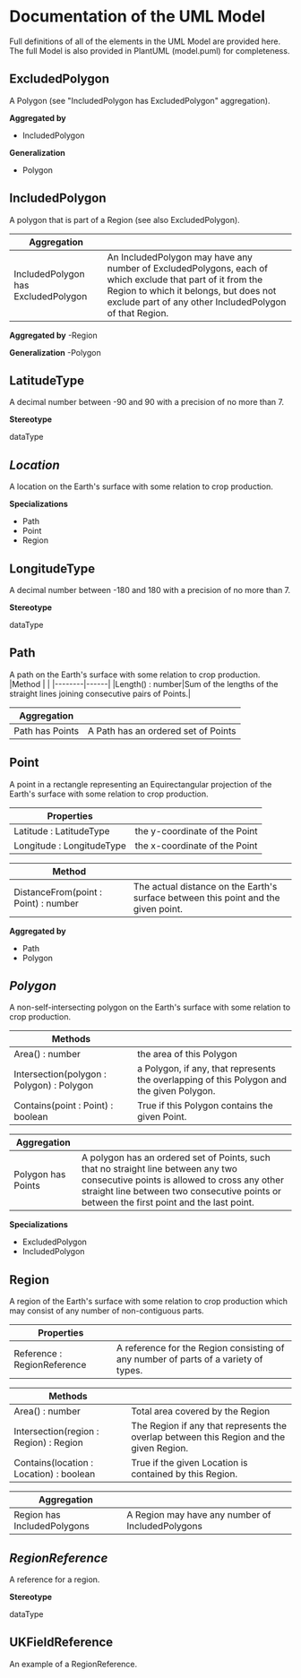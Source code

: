 # Documentation of the UML Model

Full definitions of all of the elements in the UML Model are provided here.
The full Model is also provided in PlantUML (model.puml) for completeness.

## ExcludedPolygon
A Polygon (see "IncludedPolygon has ExcludedPolygon" aggregation).

**Aggregated by**

- IncludedPolygon

**Generalization**
- Polygon

## IncludedPolygon
A polygon that is part of a Region (see also ExcludedPolygon).

|Aggregation| |
|--------------|-------------|
|IncludedPolygon has ExcludedPolygon|An IncludedPolygon may have any number of ExcludedPolygons, each of which exclude that part of it from the Region to which it belongs, but does not exclude part of any other IncludedPolygon of that Region.|

**Aggregated by**
-Region

**Generalization**
-Polygon

## LatitudeType 
A decimal number between -90 and 90 with a precision of no more than 7.

**Stereotype**

dataType

## *Location*
A location on the Earth's surface with some relation to crop production.

**Specializations**
- Path
- Point
- Region

## LongitudeType 
A decimal number between -180 and 180 with a precision of no more than 7.

**Stereotype**

dataType

## Path
A path on the Earth's surface with some relation to crop production.
|Method | |
|--------|------|
|Length() : number|Sum of the lengths of the straight lines joining consecutive pairs of Points.|

|Aggregation| |
|------------|------------|
|Path has Points|A Path has an ordered set of Points


## Point 
A point in a rectangle representing an Equirectangular projection of the Earth's surface with some relation to crop production.

| Properties | |
|------------|---------|
|Latitude : LatitudeType |the y-coordinate of the Point|
|Longitude : LongitudeType|the x-coordinate of the Point|

| Method| |
|----------|----------|
|DistanceFrom(point : Point) : number|The actual distance on the Earth's surface between this point and the given point.|

**Aggregated by**
- Path
- Polygon

## *Polygon*
A non-self-intersecting polygon on the Earth's surface with some relation to crop production.

|Methods| |
|-------|------|
|Area() : number|the area of this Polygon|
|Intersection(polygon : Polygon) : Polygon|a Polygon, if any, that represents the overlapping of this Polygon and the given Polygon.|
|Contains(point : Point) : boolean|True if this Polygon contains the given Point.|

|Aggregation| |
|-------------|--------------|
|Polygon has Points|A polygon has an ordered set of Points, such that no straight line between any two consecutive points is allowed to cross any other straight line between two consecutive points or between the first point and the last point.|

**Specializations**
- ExcludedPolygon
- IncludedPolygon

## Region
A region of the Earth's surface with some relation to crop production which may consist of any number of non-contiguous parts.

|Properties| |
|--------|------|
|Reference : RegionReference|A reference for the Region consisting of any number of parts of a variety of types.|

Methods| |
|---------|----------|
|Area() : number|Total area covered by the Region|
|Intersection(region : Region) : Region|The Region if any that represents the overlap between this Region and the given Region.|
|Contains(location : Location) : boolean |True if the given Location is contained by this Region.|

|Aggregation| |
|-----------|------------|
|Region has IncludedPolygons|A Region may have any number of IncludedPolygons|

## *RegionReference*
A reference for a region.

**Stereotype**

dataType

## UKFieldReference
An example of a RegionReference.
